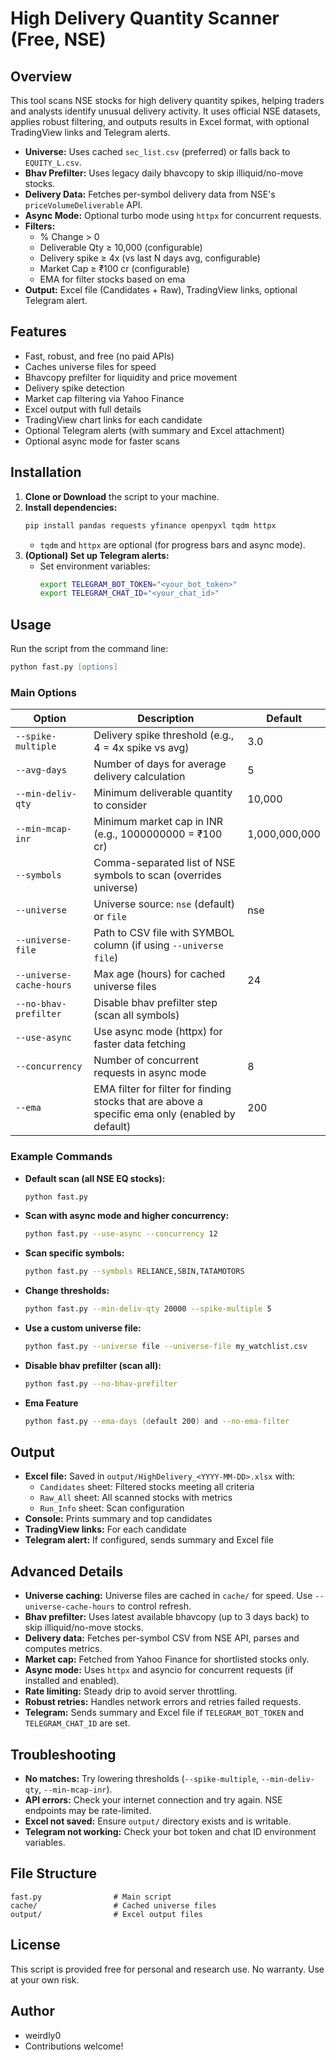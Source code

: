 # High Delivery Quantity Scanner (Free, NSE)

## Overview

This tool scans NSE stocks for high delivery quantity spikes, helping traders and analysts identify unusual delivery activity. It uses official NSE datasets, applies robust filtering, and outputs results in Excel format, with optional TradingView links and Telegram alerts.

- **Universe:** Uses cached `sec_list.csv` (preferred) or falls back to `EQUITY_L.csv`.
- **Bhav Prefilter:** Uses legacy daily bhavcopy to skip illiquid/no-move stocks.
- **Delivery Data:** Fetches per-symbol delivery data from NSE's `priceVolumeDeliverable` API.
- **Async Mode:** Optional turbo mode using `httpx` for concurrent requests.
- **Filters:**
  - % Change > 0
  - Deliverable Qty ≥ 10,000 (configurable)
  - Delivery spike ≥ 4x (vs last N days avg, configurable)
  - Market Cap ≥ ₹100 cr (configurable)
  - EMA for filter stocks based on ema
- **Output:** Excel file (Candidates + Raw), TradingView links, optional Telegram alert.

## Features

- Fast, robust, and free (no paid APIs)
- Caches universe files for speed
- Bhavcopy prefilter for liquidity and price movement
- Delivery spike detection
- Market cap filtering via Yahoo Finance
- Excel output with full details
- TradingView chart links for each candidate
- Optional Telegram alerts (with summary and Excel attachment)
- Optional async mode for faster scans

## Installation

1. **Clone or Download** the script to your machine.
2. **Install dependencies:**
   ```zsh
   pip install pandas requests yfinance openpyxl tqdm httpx
   ```
   - `tqdm` and `httpx` are optional (for progress bars and async mode).
3. **(Optional) Set up Telegram alerts:**
   - Set environment variables:
     ```zsh
     export TELEGRAM_BOT_TOKEN="<your_bot_token>"
     export TELEGRAM_CHAT_ID="<your_chat_id>"
     ```

## Usage

Run the script from the command line:

```zsh
python fast.py [options]
```

### Main Options

| Option                   | Description                                                                                 | Default                |
|-------------------------|---------------------------------------------------------------------------------------------|------------------------|
| `--spike-multiple`      | Delivery spike threshold (e.g., 4 = 4x spike vs avg)                                        | 3.0                    |
| `--avg-days`            | Number of days for average delivery calculation                                             | 5                      |
| `--min-deliv-qty`       | Minimum deliverable quantity to consider                                                    | 10,000                 |
| `--min-mcap-inr`        | Minimum market cap in INR (e.g., 1000000000 = ₹100 cr)                                      | 1,000,000,000          |
| `--symbols`             | Comma-separated list of NSE symbols to scan (overrides universe)                            |                        |
| `--universe`            | Universe source: `nse` (default) or `file`                                                  | nse                    |
| `--universe-file`       | Path to CSV file with SYMBOL column (if using `--universe file`)                            |                        |
| `--universe-cache-hours`| Max age (hours) for cached universe files                                                   | 24                     |
| `--no-bhav-prefilter`   | Disable bhav prefilter step (scan all symbols)                                              |                        |
| `--use-async`           | Use async mode (httpx) for faster data fetching                                             |                        |
| `--concurrency`         | Number of concurrent requests in async mode                                                 | 8                      |
|`--ema`                  |EMA filter for filter for finding stocks that are above a specific ema only (enabled by default)| 200                    |

### Example Commands

- **Default scan (all NSE EQ stocks):**
  ```zsh
  python fast.py
  ```
- **Scan with async mode and higher concurrency:**
  ```zsh
  python fast.py --use-async --concurrency 12
  ```
- **Scan specific symbols:**
  ```zsh
  python fast.py --symbols RELIANCE,SBIN,TATAMOTORS
  ```
- **Change thresholds:**
  ```zsh
  python fast.py --min-deliv-qty 20000 --spike-multiple 5
  ```
- **Use a custom universe file:**
  ```zsh
  python fast.py --universe file --universe-file my_watchlist.csv
  ```
- **Disable bhav prefilter (scan all):**
  ```zsh
  python fast.py --no-bhav-prefilter
  ```

- **Ema Feature**
  ```zsh
  python fast.py --ema-days (default 200) and --no-ema-filter
  ```

## Output

- **Excel file:** Saved in `output/HighDelivery_<YYYY-MM-DD>.xlsx` with:
  - `Candidates` sheet: Filtered stocks meeting all criteria
  - `Raw_All` sheet: All scanned stocks with metrics
  - `Run_Info` sheet: Scan configuration
- **Console:** Prints summary and top candidates
- **TradingView links:** For each candidate
- **Telegram alert:** If configured, sends summary and Excel file

## Advanced Details

- **Universe caching:** Universe files are cached in `cache/` for speed. Use `--universe-cache-hours` to control refresh.
- **Bhav prefilter:** Uses latest available bhavcopy (up to 3 days back) to skip illiquid/no-move stocks.
- **Delivery data:** Fetches per-symbol CSV from NSE API, parses and computes metrics.
- **Market cap:** Fetched from Yahoo Finance for shortlisted stocks only.
- **Async mode:** Uses `httpx` and asyncio for concurrent requests (if installed and enabled).
- **Rate limiting:** Steady drip to avoid server throttling.
- **Robust retries:** Handles network errors and retries failed requests.
- **Telegram:** Sends summary and Excel file if `TELEGRAM_BOT_TOKEN` and `TELEGRAM_CHAT_ID` are set.

## Troubleshooting

- **No matches:** Try lowering thresholds (`--spike-multiple`, `--min-deliv-qty`, `--min-mcap-inr`).
- **API errors:** Check your internet connection and try again. NSE endpoints may be rate-limited.
- **Excel not saved:** Ensure `output/` directory exists and is writable.
- **Telegram not working:** Check your bot token and chat ID environment variables.

## File Structure

```
fast.py                # Main script
cache/                 # Cached universe files
output/                # Excel output files
```

## License

This script is provided free for personal and research use. No warranty. Use at your own risk.

## Author

- weirdly0
- Contributions welcome!
